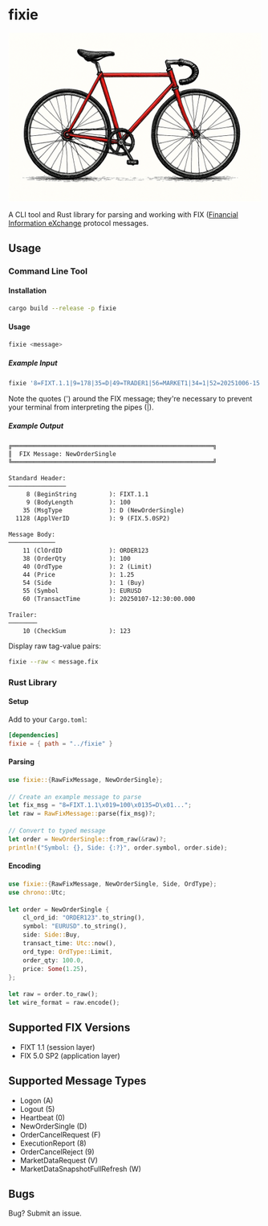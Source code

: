 # fixie

![Red fixie bicycle](img/fixie_bicycle.png "Fixie Bicycle")

A CLI tool and Rust library for parsing and working with
FIX ([Financial Information eXchange](https://www.fixtrading.org/online-specification/) protocol messages.

## Usage

### Command Line Tool

#### Installation
```bash
cargo build --release -p fixie
```

#### Usage
```bash
fixie <message>
```

##### Example Input

```bash
fixie '8=FIXT.1.1|9=178|35=D|49=TRADER1|56=MARKET1|34=1|52=20251006-15:00:00.000|11=ORD00123|21=1|55=MSFT|54=1|38=500|40=2|44=310.75|59=0|60=20251006-15:00:00.000|453=2|448=TRADER1|447=D|452=1|448=DESK22|447=D|452=24|9001=TRUE|9435=ALGOTYPE1|9436=VWAP|10=156|'
```
Note the quotes (') around the FIX message; they're necessary to prevent your terminal from
interpreting the pipes (|).

##### Example Output

```
╔════════════════════════════════════════════════════════╗
║  FIX Message: NewOrderSingle
╚════════════════════════════════════════════════════════╝

Standard Header:
────────────────
     8 (BeginString         ): FIXT.1.1
     9 (BodyLength          ): 100
    35 (MsgType             ): D (NewOrderSingle)
  1128 (ApplVerID           ): 9 (FIX.5.0SP2)

Message Body:
─────────────
    11 (ClOrdID             ): ORDER123
    38 (OrderQty            ): 100
    40 (OrdType             ): 2 (Limit)
    44 (Price               ): 1.25
    54 (Side                ): 1 (Buy)
    55 (Symbol              ): EURUSD
    60 (TransactTime        ): 20250107-12:30:00.000

Trailer:
────────
    10 (CheckSum            ): 123
```

Display raw tag-value pairs:

```bash
fixie --raw < message.fix
```

### Rust Library

#### Setup 
Add to your `Cargo.toml`:

```toml
[dependencies]
fixie = { path = "../fixie" }
```

#### Parsing

```rust
use fixie::{RawFixMessage, NewOrderSingle};

// Create an example message to parse
let fix_msg = "8=FIXT.1.1\x019=100\x0135=D\x01...";
let raw = RawFixMessage::parse(fix_msg)?;

// Convert to typed message
let order = NewOrderSingle::from_raw(&raw)?;
println!("Symbol: {}, Side: {:?}", order.symbol, order.side);
```

#### Encoding

```rust
use fixie::{RawFixMessage, NewOrderSingle, Side, OrdType};
use chrono::Utc;

let order = NewOrderSingle {
    cl_ord_id: "ORDER123".to_string(),
    symbol: "EURUSD".to_string(),
    side: Side::Buy,
    transact_time: Utc::now(),
    ord_type: OrdType::Limit,
    order_qty: 100.0,
    price: Some(1.25),
};

let raw = order.to_raw();
let wire_format = raw.encode();
```

## Supported FIX Versions

- FIXT 1.1 (session layer)
- FIX 5.0 SP2 (application layer)

## Supported Message Types

- Logon (A)
- Logout (5)
- Heartbeat (0)
- NewOrderSingle (D)
- OrderCancelRequest (F)
- ExecutionReport (8)
- OrderCancelReject (9)
- MarketDataRequest (V)
- MarketDataSnapshotFullRefresh (W)

## Bugs

Bug? Submit an issue.
